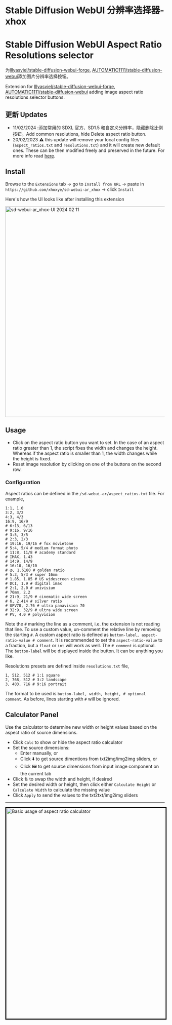 # Stable Diffusion WebUI 分辨率选择器-xhox
# Stable Diffusion WebUI Aspect Ratio Resolutions selector

为[lllyasviel/stable-diffusion-webui-forge](https://github.com/lllyasviel/stable-diffusion-webui-forge.git), [AUTOMATIC1111/stable-diffusion-webui](https://github.com/AUTOMATIC1111/stable-diffusion-webui.git)添加图片分辨率选择按钮。

Extension for [lllyasviel/stable-diffusion-webui-forge](https://github.com/lllyasviel/stable-diffusion-webui-forge.git), [AUTOMATIC1111/stable-diffusion-webui](https://github.com/AUTOMATIC1111/stable-diffusion-webui.git) adding image aspect ratio resolutions selector buttons.

## 更新 Updates

- 11/02/2024 :添加常用的 SDXL 官方、SD1.5 和自定义分辨率，隐藏删除比例按钮。Add common resolutions, hide Delete aspect ratio button.
- 20/02/2023 :warning: this update will remove your local config files (`aspect_ratios.txt` and `resolutions.txt`) and it will create new default ones. These can be then modified freely and preserved in the future. For more info read [here](https://github.com/alemelis/sd-webui-ar/issues/9).

## Install

Browse to the `Extensions` tab -> go to `Install from URL` -> paste in `https://github.com/xhoxye/sd-webui-ar_xhox` -> click `Install`


Here's how the UI looks like after installing this extension

<img width="666" alt="sd-webui-ar_xhox-UI 2024 02 11" src="https://github.com/xhoxye/sd-webui-ar_xhox/raw/main/sd-webui-ar_xhox-UI.png">

## Usage

- Click on the aspect ratio button you want to set. In the case of an aspect ratio greater than 1, the script fixes the width and changes the height. Whereas if the aspect ratio is smaller than 1, the width changes while the height is fixed.
- Reset image resolution by clicking on one of the buttons on the second row.

### Configuration

Aspect ratios can be defined in the `/sd-webui-ar/aspect_ratios.txt` file. For example,

```
1:1, 1.0
3:2, 3/2
4:3, 4/3
16:9, 16/9
# 6:13, 6/13
# 9:16, 9/16
# 3:5, 3/5
# 2:3, 2/3
# 19:16, 19/16 # fox movietone
# 5:4, 5/4 # medium format photo
# 11:8, 11/8 # academy standard
# IMAX, 1.43
# 14:9, 14/9
# 16:10, 16/10
# 𝜑, 1.6180 # golden ratio
# 5:3, 5/3 # super 16mm
# 1.85, 1.85 # US widescreen cinema
# DCI, 1.9 # digital imax
# 2:1, 2.0 # univisium
# 70mm, 2.2
# 21:9, 21/9 # cinematic wide screen
# δ, 2.414 # silver ratio
# UPV70, 2.76 # ultra panavision 70
# 32:9, 32/9 # ultra wide screen
# PV, 4.0 # polyvision
```

Note the `#` marking the line as a comment, i.e. the extension is not reading that line. To use a custom value, un-comment the relative line by removing the starting `#`. 
A custom aspect ratio is defined as `button-label, aspect-ratio-value # comment`. It is recommended to set the `aspect-ratio-value` to a fraction, but a `float` or `int` will work as well. The `# comment` is optional.
The `button-label` will be displayed inside the button. It can be anything you like.

Resolutions presets are defined inside `resolutions.txt` file,

```
1, 512, 512 # 1:1 square
2, 768, 512 # 3:2 landscape
3, 403, 716 # 9:16 portrait 
```

The format to be used is `button-label, width, height, # optional comment`. As before, lines starting with `#` will be ignored.

## Calculator Panel
Use the calculator to determine new width or height values based on the aspect ratio of source dimensions.
- Click `Calc` to show or hide the aspect ratio calculator
- Set the source dimensions:
  - Enter manually, or
  - Click ⬇️ to get source dimentions from txt2img/img2img sliders, or
  - Click 🖼️ to get source dimensions from input image component on the current tab
- Click ⇅ to swap the width and height, if desired
- Set the desired width or height, then click either `Calculate Height` or `Calculate Width` to calculate the missing value
- Click `Apply` to send the values to the txt2txt/img2img sliders
--- 
<img width="666" style="border: solid 3px black;" alt="Basic usage of aspect ratio calculator" src="https://user-images.githubusercontent.com/121050401/229391634-4ec06027-e603-4672-bad9-ec77647b0941.gif">
